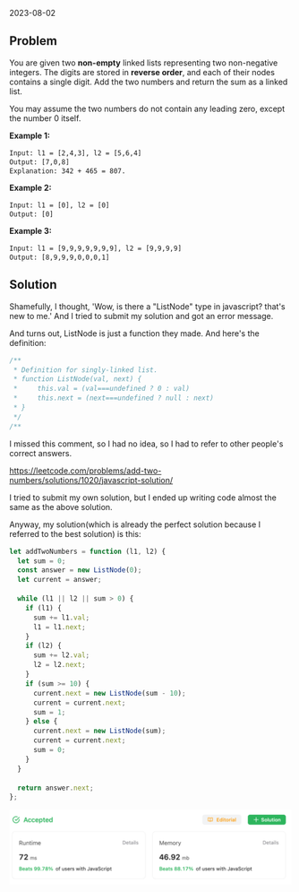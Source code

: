 2023-08-02

## Problem

You are given two **non-empty** linked lists representing two non-negative integers. The digits are stored in **reverse order**, and each of their nodes contains a single digit. Add the two numbers and return the sum as a linked list.

You may assume the two numbers do not contain any leading zero, except the number 0 itself.

**Example 1:**

```
Input: l1 = [2,4,3], l2 = [5,6,4]
Output: [7,0,8]
Explanation: 342 + 465 = 807.
```

**Example 2:**

```
Input: l1 = [0], l2 = [0]
Output: [0]
```

**Example 3:**

```
Input: l1 = [9,9,9,9,9,9,9], l2 = [9,9,9,9]
Output: [8,9,9,9,0,0,0,1]
```

## Solution

Shamefully, I thought, 'Wow, is there a "ListNode" type in javascript? that's new to me.'
And I tried to submit my solution and got an error message.

And turns out, ListNode is just a function they made. And here's the definition:

```javascript
/**
 * Definition for singly-linked list.
 * function ListNode(val, next) {
 *     this.val = (val===undefined ? 0 : val)
 *     this.next = (next===undefined ? null : next)
 * }
 */
/**
```

I missed this comment, so I had no idea, so I had to refer to other people's correct answers.

https://leetcode.com/problems/add-two-numbers/solutions/1020/javascript-solution/

I tried to submit my own solution, but I ended up writing code almost the same as the above solution.

Anyway, my solution(which is already the perfect solution because I referred to the best solution) is this:

```javascript
let addTwoNumbers = function (l1, l2) {
  let sum = 0;
  const answer = new ListNode(0);
  let current = answer;

  while (l1 || l2 || sum > 0) {
    if (l1) {
      sum += l1.val;
      l1 = l1.next;
    }
    if (l2) {
      sum += l2.val;
      l2 = l2.next;
    }
    if (sum >= 10) {
      current.next = new ListNode(sum - 10);
      current = current.next;
      sum = 1;
    } else {
      current.next = new ListNode(sum);
      current = current.next;
      sum = 0;
    }
  }

  return answer.next;
};
```

![image-20230731205751610](../../../../images/typora/image-20230731205751610.png)
